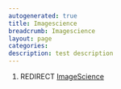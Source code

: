 ```yaml
---
autogenerated: true
title: Imagescience
breadcrumb: Imagescience
layout: page
categories: 
description: test description
---
```


1.  REDIRECT [ImageScience](ImageScience )
